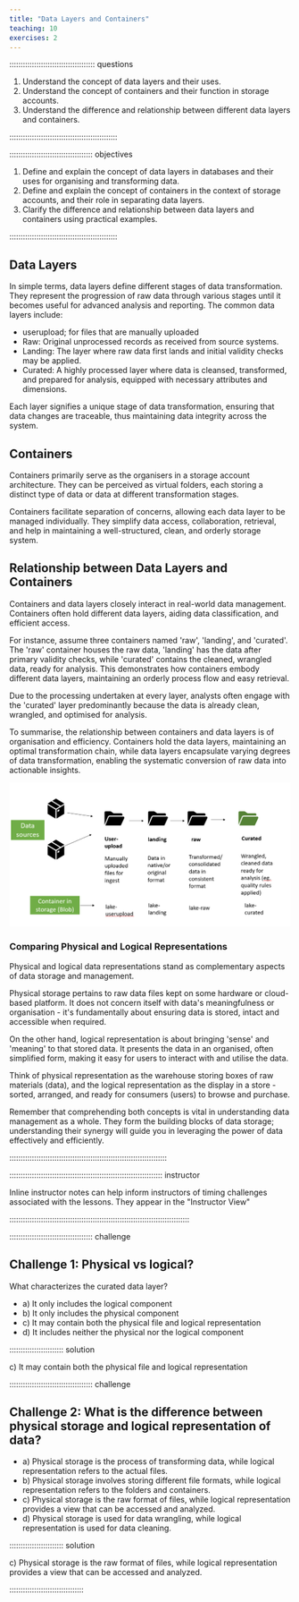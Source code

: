 ```yaml
---
title: "Data Layers and Containers"
teaching: 10
exercises: 2
---
```


:::::::::::::::::::::::::::::::::::::: questions 

1.	Understand the concept of data layers and their uses.
2.	Understand the concept of containers and their function in storage accounts.
3.	Understand the difference and relationship between different data layers and containers.


::::::::::::::::::::::::::::::::::::::::::::::::

::::::::::::::::::::::::::::::::::::: objectives

1.	Define and explain the concept of data layers in databases and their uses for organising and transforming data.
2.	Define and explain the concept of containers in the context of storage accounts, and their role in separating data layers.
3.	Clarify the difference and relationship between data layers and containers using practical examples.


::::::::::::::::::::::::::::::::::::::::::::::::
## Data Layers
In simple terms, data layers define different stages of data transformation. They represent the progression of raw data through various stages until it becomes useful for advanced analysis and reporting.
The common data layers include:
- userupload; for files that are manually uploaded
- Raw: Original unprocessed records as received from source systems.
- Landing: The layer where raw data first lands and initial validity checks may be applied.
- Curated: A highly processed layer where data is cleansed, transformed, and prepared for analysis, equipped with necessary attributes and dimensions.
  
Each layer signifies a unique stage of data transformation, ensuring that data changes are traceable, thus maintaining data integrity across the system.

## Containers
Containers primarily serve as the organisers in a storage account architecture. They can be perceived as virtual folders, each storing a distinct type of data or data at different transformation stages.

Containers facilitate separation of concerns, allowing each data layer to be managed individually. They simplify data access, collaboration, retrieval, and help in maintaining a well-structured, clean, and orderly storage system.

## Relationship between Data Layers and Containers
Containers and data layers closely interact in real-world data management. Containers often hold different data layers, aiding data classification, and efficient access.

For instance, assume three containers named 'raw', 'landing', and 'curated'. The 'raw' container houses the raw data, 'landing' has the data after primary validity checks, while 'curated' contains the cleaned, wrangled data, ready for analysis. This demonstrates how containers embody different data layers, maintaining an orderly process flow and easy retrieval.

Due to the processing undertaken at every layer, analysts often engage with the 'curated' layer predominantly because the data is already clean, wrangled, and optimised for analysis.

To summarise, the relationship between containers and data layers is of organisation and efficiency. Containers hold the data layers, maintaining an optimal transformation chain, while data layers encapsulate varying degrees of data transformation, enabling the systematic conversion of raw data into actionable insights.

![Data layers](episodes/fig/data_layers.PNG)

### Comparing Physical and Logical Representations

Physical and logical data representations stand as complementary aspects of data storage and management.

Physical storage pertains to raw data files kept on some hardware or cloud-based platform. It does not concern itself with data's meaningfulness or organisation - it's fundamentally about ensuring data is stored, intact and accessible when required.

On the other hand, logical representation is about bringing 'sense' and 'meaning' to that stored data. It presents the data in an organised, often simplified form, making it easy for users to interact with and utilise the data.

Think of physical representation as the warehouse storing boxes of raw materials (data), and the logical representation as the display in a store - sorted, arranged, and ready for consumers (users) to browse and purchase.

Remember that comprehending both concepts is vital in understanding data management as a whole. They form the building blocks of data storage; understanding their synergy will guide you in leveraging the power of data effectively and efficiently.

::::::::::::::::::::::::::::::::::::::::::::::::::::::::::::::::::::::

:::::::::::::::::::::::::::::::::::::::::::::::::::::::::::::::::::: instructor

Inline instructor notes can help inform instructors of timing challenges
associated with the lessons. They appear in the "Instructor View"

::::::::::::::::::::::::::::::::::::::::::::::::::::::::::::::::::::::::::::::::

::::::::::::::::::::::::::::::::::::: challenge 

## Challenge 1: Physical vs logical?

What characterizes the curated data layer? 
- a) It only includes the logical component 
- b) It only includes the physical component 
- c) It may contain both the physical file and logical representation 
- d) It includes neither the physical nor the logical component



:::::::::::::::::::::::: solution 
 
c) It may contain both the physical file and logical representation

::::::::::::::::::::::::::::::::::::: challenge


## Challenge 2: What is the difference between physical storage and logical representation of data? 
- a) Physical storage is the process of transforming data, while logical representation refers to the actual files. 
- b) Physical storage involves storing different file formats, while logical representation refers to the folders and containers. 
- c) Physical storage is the raw format of files, while logical representation provides a view that can be accessed and analyzed. 
- d) Physical storage is used for data wrangling, while logical representation is used for data cleaning.
  
:::::::::::::::::::::::: solution 

c) Physical storage is the raw format of files, while logical representation provides a view that can be accessed and analyzed.

:::::::::::::::::::::::::::::::::


